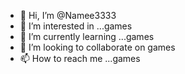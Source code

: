 - 👋 Hi, I’m @Namee3333
- 👀 I’m interested in ...games
- 🌱 I’m currently learning ...games
- 💞️ I’m looking to collaborate on games
- 📫 How to reach me ...games

<!---
Namee3333/Namee3333 is a ✨ special ✨ repository because its `README.md` (this file) appears on your GitHub profile.
You can click the Preview link to take a look at your changes.
--->
